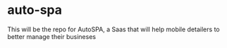 # auto-spa
This will be the repo for AutoSPA, a Saas that will help mobile detailers to better manage their busineses
